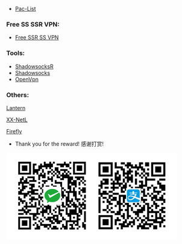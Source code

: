 - [Pac-List](/pac.txt)
### Free SS SSR VPN:
- [Free SSR SS VPN](/tree/master/Free-SS-SSR-VPN.md)

### Tools:

- [ShadowsocksR](/Tools/ShadowsocksR)
- [Shadowsocks](/Tools/Shadowsocks)  
- [OpenVpn](/Tools/OpenVpn) 

### Others:

[Lantern](https://github.com/getlantern/lantern)

[XX-NetL](https://github.com/XX-net/XX-Net)

[Firefly](https://github.com/yinghuocho/firefly-proxy) 


- Thank you for the reward! 感谢打赏!

![](image/wechatAndAliPay.png) 